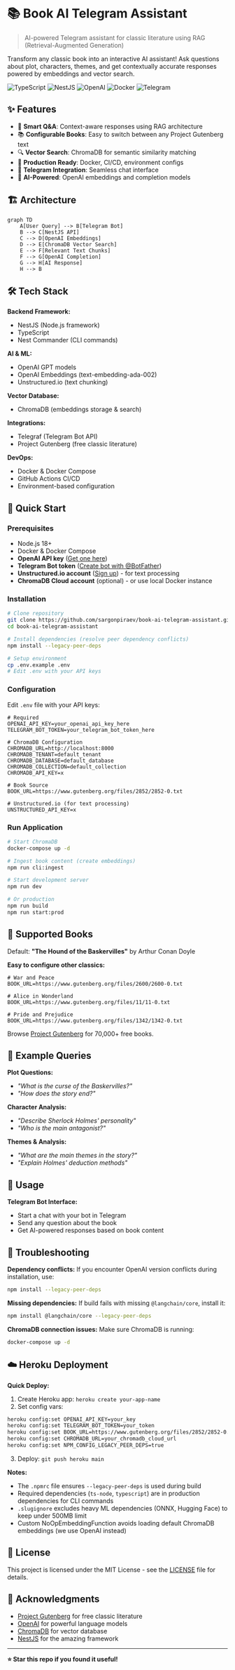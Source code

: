 # 📚 Book AI Telegram Assistant

> AI-powered Telegram assistant for classic literature using RAG (Retrieval-Augmented Generation)

Transform any classic book into an interactive AI assistant! Ask questions about plot, characters, themes, and get contextually accurate responses powered by embeddings and vector search.

![TypeScript](https://img.shields.io/badge/TypeScript-007ACC?style=flat&logo=typescript&logoColor=white)
![NestJS](https://img.shields.io/badge/NestJS-E0234E?style=flat&logo=nestjs&logoColor=white)
![OpenAI](https://img.shields.io/badge/OpenAI-412991?style=flat&logo=openai&logoColor=white)
![Docker](https://img.shields.io/badge/Docker-2496ED?style=flat&logo=docker&logoColor=white)
![Telegram](https://img.shields.io/badge/Telegram-26A5E4?style=flat&logo=telegram&logoColor=white)

## ✨ Features

- 🤖 **Smart Q&A**: Context-aware responses using RAG architecture
- 📚 **Configurable Books**: Easy to switch between any Project Gutenberg text
- 🔍 **Vector Search**: ChromaDB for semantic similarity matching
- 🚀 **Production Ready**: Docker, CI/CD, environment configs
- 📱 **Telegram Integration**: Seamless chat interface
- 🧠 **AI-Powered**: OpenAI embeddings and completion models

## 🏗️ Architecture

```mermaid
graph TD
    A[User Query] --> B[Telegram Bot]
    B --> C[NestJS API]
    C --> D[OpenAI Embeddings]
    D --> E[ChromaDB Vector Search]
    E --> F[Relevant Text Chunks]
    F --> G[OpenAI Completion]
    G --> H[AI Response]
    H --> B
```

## 🛠️ Tech Stack

**Backend Framework:**
- NestJS (Node.js framework)
- TypeScript
- Nest Commander (CLI commands)

**AI & ML:**
- OpenAI GPT models
- OpenAI Embeddings (text-embedding-ada-002)
- Unstructured.io (text chunking)

**Vector Database:**
- ChromaDB (embeddings storage & search)

**Integrations:**
- Telegraf (Telegram Bot API)
- Project Gutenberg (free classic literature)

**DevOps:**
- Docker & Docker Compose
- GitHub Actions CI/CD
- Environment-based configuration

## 🚀 Quick Start

### Prerequisites
- Node.js 18+
- Docker & Docker Compose
- **OpenAI API key** ([Get one here](https://platform.openai.com/api-keys))
- **Telegram Bot token** ([Create bot with @BotFather](https://t.me/botfather))
- **Unstructured.io account** ([Sign up](https://unstructured.io)) - for text processing
- **ChromaDB Cloud account** (optional) - or use local Docker instance

### Installation

```bash
# Clone repository
git clone https://github.com/sargonpiraev/book-ai-telegram-assistant.git
cd book-ai-telegram-assistant

# Install dependencies (resolve peer dependency conflicts)
npm install --legacy-peer-deps

# Setup environment
cp .env.example .env
# Edit .env with your API keys
```

### Configuration

Edit `.env` file with your API keys:

```env
# Required
OPENAI_API_KEY=your_openai_api_key_here
TELEGRAM_BOT_TOKEN=your_telegram_bot_token_here

# ChromaDB Configuration
CHROMADB_URL=http://localhost:8000
CHROMADB_TENANT=default_tenant
CHROMADB_DATABASE=default_database
CHROMADB_COLLECTION=default_collection
CHROMADB_API_KEY=x

# Book Source
BOOK_URL=https://www.gutenberg.org/files/2852/2852-0.txt

# Unstructured.io (for text processing)
UNSTRUCTURED_API_KEY=x
```

### Run Application

```bash
# Start ChromaDB
docker-compose up -d

# Ingest book content (create embeddings)
npm run cli:ingest

# Start development server
npm run dev

# Or production
npm run build
npm run start:prod
```

## 📖 Supported Books

Default: **"The Hound of the Baskervilles"** by Arthur Conan Doyle

**Easy to configure other classics:**
```env
# War and Peace
BOOK_URL=https://www.gutenberg.org/files/2600/2600-0.txt

# Alice in Wonderland  
BOOK_URL=https://www.gutenberg.org/files/11/11-0.txt

# Pride and Prejudice
BOOK_URL=https://www.gutenberg.org/files/1342/1342-0.txt
```

Browse [Project Gutenberg](https://www.gutenberg.org) for 70,000+ free books.

## 🎯 Example Queries

**Plot Questions:**
- *"What is the curse of the Baskervilles?"*
- *"How does the story end?"*

**Character Analysis:**
- *"Describe Sherlock Holmes' personality"*
- *"Who is the main antagonist?"*

**Themes & Analysis:**
- *"What are the main themes in the story?"*
- *"Explain Holmes' deduction methods"*

## 🔧 Usage

**Telegram Bot Interface:**
- Start a chat with your bot in Telegram
- Send any question about the book
- Get AI-powered responses based on book content

## 🔧 Troubleshooting

**Dependency conflicts:**
If you encounter OpenAI version conflicts during installation, use:
```bash
npm install --legacy-peer-deps
```

**Missing dependencies:**
If build fails with missing `@langchain/core`, install it:
```bash
npm install @langchain/core --legacy-peer-deps
```

**ChromaDB connection issues:**
Make sure ChromaDB is running:
```bash
docker-compose up -d
```

## ☁️ Heroku Deployment

**Quick Deploy:**
1. Create Heroku app: `heroku create your-app-name`
2. Set config vars:
```bash
heroku config:set OPENAI_API_KEY=your_key
heroku config:set TELEGRAM_BOT_TOKEN=your_token
heroku config:set BOOK_URL=https://www.gutenberg.org/files/2852/2852-0.txt
heroku config:set CHROMADB_URL=your_chromadb_cloud_url
heroku config:set NPM_CONFIG_LEGACY_PEER_DEPS=true
```
3. Deploy: `git push heroku main`

**Notes:** 
- The `.npmrc` file ensures `--legacy-peer-deps` is used during build
- Required dependencies (`ts-node`, `typescript`) are in production dependencies for CLI commands
- `.slugignore` excludes heavy ML dependencies (ONNX, Hugging Face) to keep under 500MB limit
- Custom NoOpEmbeddingFunction avoids loading default ChromaDB embeddings (we use OpenAI instead)

## 📄 License

This project is licensed under the MIT License - see the [LICENSE](LICENSE) file for details.

## 🙏 Acknowledgments

- [Project Gutenberg](https://www.gutenberg.org) for free classic literature
- [OpenAI](https://openai.com) for powerful language models
- [ChromaDB](https://www.trychroma.com) for vector database
- [NestJS](https://nestjs.com) for the amazing framework

---

**⭐ Star this repo if you found it useful!**